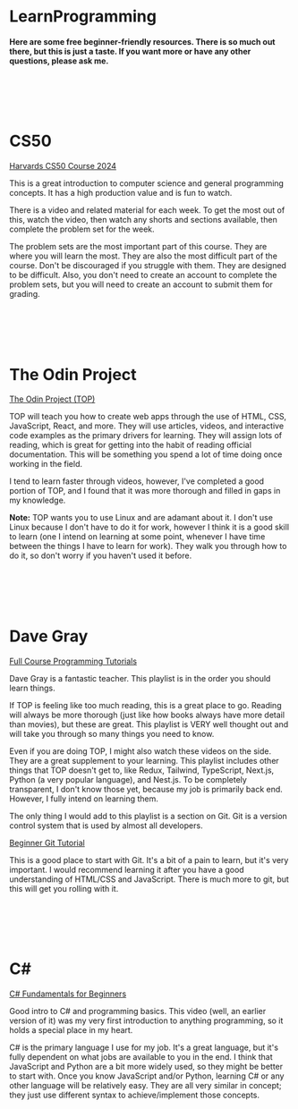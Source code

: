 # LearnProgramming

#### Here are some free beginner-friendly resources. There is so much out there, but this is just a taste. If you want more or have any other questions, please ask me.

## <br><br>

# CS50

[Harvards CS50 Course 2024](https://cs50.harvard.edu/x/2024/) <br>

This is a great introduction to computer science and general programming concepts. It has a high production value and is fun to watch.

There is a video and related material for each week. To get the most out of this, watch the video, then watch any shorts and sections available, then complete the problem set for the week.

The problem sets are the most important part of this course. They are where you will learn the most. They are also the most difficult part of the course. Don't be discouraged if you struggle with them. They are designed to be difficult. Also, you don't need to create an account to complete the problem sets, but you will need to create an account to submit them for grading.

## <br><br>

# The Odin Project

[The Odin Project (TOP)](https://www.theodinproject.com/) <br>

TOP will teach you how to create web apps through the use of HTML, CSS, JavaScript, React, and more. They will use articles, videos, and interactive code examples as the primary drivers for learning. They will assign lots of reading, which is great for getting into the habit of reading official documentation. This will be something you spend a lot of time doing once working in the field.

I tend to learn faster through videos, however, I've completed a good portion of TOP, and I found that it was more thorough and filled in gaps in my knowledge.

**Note:** TOP wants you to use Linux and are adamant about it. I don't use Linux because I don't have to do it for work, however I think it is a good skill to learn (one I intend on learning at some point, whenever I have time between the things I have to learn for work). They walk you through how to do it, so don't worry if you haven't used it before.

## <br><br>

# Dave Gray

[Full Course Programming Tutorials](https://www.youtube.com/playlist?list=PL0Zuz27SZ-6M1Uopt6_VL3gf3cpMnwavm) <br>

Dave Gray is a fantastic teacher. This playlist is in the order you should learn things.

If TOP is feeling like too much reading, this is a great place to go. Reading will always be more thorough (just like how books always have more detail than movies), but these are great. This playlist is VERY well thought out and will take you through so many things you need to know.

Even if you are doing TOP, I might also watch these videos on the side. They are a great supplement to your learning. This playlist includes other things that TOP doesn't get to, like Redux, Tailwind, TypeScript, Next.js, Python (a very popular language), and Nest.js. To be completely transparent, I don't know those yet, because my job is primarily back end. However, I fully intend on learning them.

The only thing I would add to this playlist is a section on Git. Git is a version control system that is used by almost all developers.

[Beginner Git Tutorial](https://www.youtube.com/watch?v=CvUiKWv2-C0) <br>

This is a good place to start with Git. It's a bit of a pain to learn, but it's very important. I would recommend learning it after you have a good understanding of HTML/CSS and JavaScript. There is much more to git, but this will get you rolling with it.

## <br><br>

# C#

[C# Fundamentals for Beginners](https://www.youtube.com/watch?v=0QUgvfuKvWU&list=PLb4udlTNRMm5tdPc44p7gtftuyMlC9lNT) <br>

Good intro to C# and programming basics. This video (well, an earlier version of it) was my very first introduction to anything programming, so it holds a special place in my heart.

C# is the primary language I use for my job. It's a great language, but it's fully dependent on what jobs are available to you in the end. I think that JavaScript and Python are a bit more widely used, so they might be better to start with. Once you know JavaScript and/or Python, learning C# or any other language will be relatively easy. They are all very similar in concept; they just use different syntax to achieve/implement those concepts.
